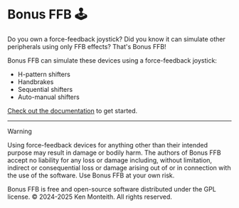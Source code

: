 # Bonus FFB 🕹️

Do you own a force-feedback joystick? Did you know it can simulate other peripherals using only FFB effects? That's Bonus FFB!

Bonus FFB can simulate these devices using a force-feedback joystick:

* H-pattern shifters
* Handbrakes
* Sequential shifters
* Auto-manual shifters

[Check out the documentation](https://kgmonteith.github.io/BonusFFB/) to get started.

---

> [!WARNING]
> Using force-feedback devices for anything other than their intended purpose may result in damage or bodily harm. The authors of Bonus FFB accept no liability for any loss or damage including, without limitation, indirect or consequential loss or damage arising out of or in connection with the use of the software. Use Bonus FFB at your own risk.

Bonus FFB is free and open-source software distributed under the GPL license.
&copy; 2024-2025 Ken Monteith. All rights reserved.